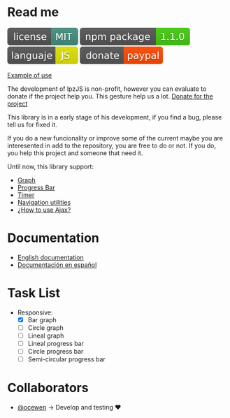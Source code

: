 # Read me

[![License](docs/img/license-mit.svg)](https://www.mit.edu/~amini/LICENSE.md)
[![npm version](docs/img/npm.svg)](https://www.npmjs.com/package/@joseantoniolpz/lpzjs)
[![languje](docs/img/js.svg)](https://www.javascript.com/)
[![donate](docs/img/donate.svg)](https://www.paypal.com/cgi-bin/webscr?cmd=_s-xclick&hosted_button_id=QVT9FUB3ABCJS&source=url)

[Example of use](https://joseantoniolpz.github.io/lpzJS/examples)

The development of lpzJS is non-profit, however you can evaluate to donate if the project help you. This gesture help us a lot.
[Donate for the project](https://www.paypal.com/cgi-bin/webscr?cmd=_s-xclick&hosted_button_id=QVT9FUB3ABCJS&source=url)

This library is in a early stage of his development, if you find a bug, please tell us for fixed it.

If you do a new funcionality or improve some of the current maybe you are interesented in add to the repository, you are free to do or not. If you do, you help this project and someone that need it.

Until now, this library support:

- [Graph](docs/doc_en_En.md#graph)
- [Progress Bar](docs/doc_en_En.md#progress-bar)
- [Timer](docs/doc_en_En.md#timer)
- [Navigation utilities](docs/doc_en_En.md#navigation-utilities)
- [¿How to use Ajax?](docs/doc_en_En.md#ajax)

# Documentation

- [English documentation](docs/doc_en_En.md)
- [Documentación en español](docs/doc_es_Es.md)

# Task List

- Responsive:
	- [X] Bar graph
	- [ ] Circle graph
	- [ ] Lineal graph
	- [ ] Lineal progress bar
	- [ ] Circle progress bar
	- [ ] Semi-circular progress bar
	
# Collaborators

- [@ocewen](https://github.com/ocewen) -> Develop and testing :heart:

